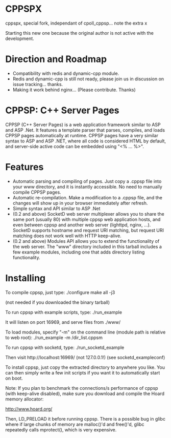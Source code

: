 CPPSPX
======
cppspx, special fork, independant of cpoll_cppsp... note the extra x

Starting this new one because the original author is not active with the development.

Direction and Roadmap
=====================
* Compatibility with redis and dynamic-cpp module.
* Redis and dynamic-cpp is still not ready, please join us in discussion on issue tracking... thanks.
* Making it work behind nginx... (Please contribute. Thanks)

CPPSP: C++ Server Pages
=======================
CPPSP (C++ Server Pages) is a web application framework similar to ASP and ASP .Net. It features a template parser that parses, compiles, and loads CPPSP pages automatically at runtime. CPPSP pages have a very similar syntax to ASP and ASP .NET, where all code is considered HTML by default, and server-side active code can be embedded using "<% ... %>". 

Features
================
* Automatic parsing and compiling of pages. Just copy a .cppsp file into your www directory, and it is instantly accessible. No need to manually compile CPPSP pages. 
* Automatic re-compilation. Make a modification to a .cppsp file, and the changes will show up in your browser immediately after refresh.
* Simple syntax and API similar to ASP .Net
* (0.2 and above) SocketD web server multiplexer allows you to share the same port (usually 80) with multiple cppsp web application hosts, and even between cppsp and another web server (lighttpd, nginx, ...). SocketD supports hostname and request URI matching, but request URI matching does not work well with HTTP keep-alive.
* (0.2 and above) Modules API allows you to extend the functionality of the web server. The "www" directory included in this tarball includes a few example modules, including one that adds directory listing functionality.

Installing
================

To compile cppsp, just type:
	./configure
	make all -j3

(not needed if you downloaded the binary tarball)

To run cppsp with example scripts, type:
	./run_example

It will listen on port 16969, and serve files from ./www/

To load modules, specify "-m" on the command line (module path is relative to web root):
	./run_example -m /dir_list.cppsm

To run cppsp with socketd, type:
	./run_socketd_example

Then visit http://localhost:16969/ (not 127.0.0.1!) (see socketd_exampleconf)

To install cppsp, just copy the extracted directory to anywhere you like. You can then simply write a few init scripts if you want it to automatically start on boot.


Note: If you plan to benchmark the connections/s performance of cppsp (with keep-alive disabled), make sure you download and compile the Hoard memory allocator:

http://www.hoard.org/

Then, LD_PRELOAD it before running cppsp. There is a possible bug in glibc where if large chunks of memory are malloc()'d and free()'d, glibc repeatedly calls mprotect(), which is very expensive.


